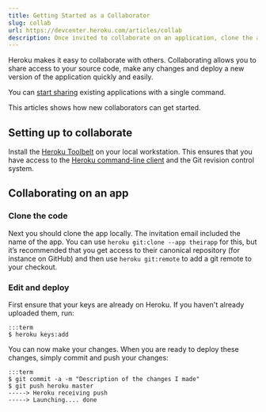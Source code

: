 ```yaml
---
title: Getting Started as a Collaborator
slug: collab
url: https://devcenter.heroku.com/articles/collab
description: Once invited to collaborate on an application, clone the app from Heroku.
---
```


Heroku makes it easy to collaborate with others.  Collaborating allows you 
to share access to your source code, make any changes and deploy a new version 
of the application quickly and easily.  

You can [start sharing](sharing) existing applications with a single command.  

This articles shows how new collaborators can get started.

Setting up to collaborate
-------------

Install the [Heroku Toolbelt](https://toolbelt.herokuapp.com/) on your local workstation.  This ensures that you have access to the [Heroku command-line client](http://devcenter.heroku.com/categories/command-line) and the Git revision control system.
 
Collaborating on an app
-----------------------

### Clone the code

Next you should clone the app locally. The invitation email included the name of the app. You can use `heroku git:clone --app theirapp` for this, but it’s recommended that you get access to their canonical repository (for instance on GitHub) and then use `heroku git:remote` to add a git remote to your checkout.

### Edit and deploy

First ensure that your keys are already on Heroku. If you haven't already uploaded them, run:

    :::term
    $ heroku keys:add

You can now make your changes.  When you are ready to deploy these changes, simply commit and push your changes:

    :::term
    $ git commit -a -m "Description of the changes I made"
    $ git push heroku master
    -----> Heroku receiving push
    -----> Launching.... done